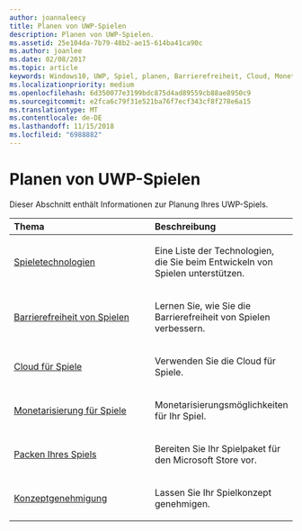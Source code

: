 ```yaml
---
author: joannaleecy
title: Planen von UWP-Spielen
description: Planen von UWP-Spielen.
ms.assetid: 25e104da-7b79-48b2-ae15-614ba41ca90c
ms.author: joanlee
ms.date: 02/08/2017
ms.topic: article
keywords: Windows10, UWP, Spiel, planen, Barrierefreiheit, Cloud, Monetarisierung, Paket, Technologie, Konzept, Genehmigung
ms.localizationpriority: medium
ms.openlocfilehash: 6d350077e3199bdc875d4ad89559cb88ae8950c9
ms.sourcegitcommit: e2fca6c79f31e521ba76f7ecf343cf8f278e6a15
ms.translationtype: MT
ms.contentlocale: de-DE
ms.lasthandoff: 11/15/2018
ms.locfileid: "6988882"
---
```

# <a name="planning-for-uwp-games"></a>Planen von UWP-Spielen

Dieser Abschnitt enthält Informationen zur Planung Ihres UWP-Spiels.

<table>
<colgroup>
<col width="50%" />
<col width="50%" />
</colgroup>
<thead>
<tr class="header">
<th align="left">Thema</th>
<th align="left">Beschreibung</th>
</tr>
</thead>
<tbody>
<tr class="odd">
<td align="left"><p><a href="game-development-platform-guide.md">Spieletechnologien</a></p></td>
<td align="left"><p>Eine Liste der Technologien, die Sie beim Entwickeln von Spielen unterstützen.</p></td>
</tr>
<tr class="even">
<td align="left"><p><a href="accessibility-for-games.md">Barrierefreiheit von Spielen</a></p></td>
<td align="left"><p>Lernen Sie, wie Sie die Barrierefreiheit von Spielen verbessern.</p></td>
</tr>
<tr class="odd">
<td align="left"><p><a href="cloud-for-games.md">Cloud für Spiele</a></p></td>
<td align="left"><p>Verwenden Sie die Cloud für Spiele.</p></td>
</tr>
<tr class="even">
<td align="left"><p><a href="monetization-for-games.md">Monetarisierung für Spiele</a></p></td>
<td align="left"><p>Monetarisierungsmöglichkeiten für Ihr Spiel.</p></td>
</tr>
<tr class="odd">
<td align="left"><p><a href="package-your-windows-store-directx-game.md">Packen Ihres Spiels</a></p></td>
<td align="left"><p>Bereiten Sie Ihr Spielpaket für den Microsoft Store vor.</p></td>
</tr>
<tr class="even">
<td align="left"><p><a href="concept-approval.md">Konzeptgenehmigung</a></p></td>
<td align="left"><p>Lassen Sie Ihr Spielkonzept genehmigen.</p></td>
</tr>
</tbody>
</table>
 

 

 




